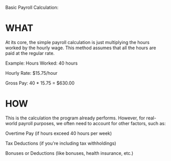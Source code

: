 Basic Payroll Calculation:
# WHAT
At its core, the simple payroll calculation is just multiplying the hours worked by the hourly wage. This method assumes that all the hours are paid at the regular rate.

Example:
Hours Worked: 40 hours

Hourly Rate: $15.75/hour

Gross Pay: 40 * 15.75 = $630.00

# HOW
This is the calculation the program already performs. However, for real-world payroll purposes, we often need to account for other factors, such as:

Overtime Pay (if hours exceed 40 hours per week)

Tax Deductions (if you're including tax withholdings)

Bonuses or Deductions (like bonuses, health insurance, etc.)

